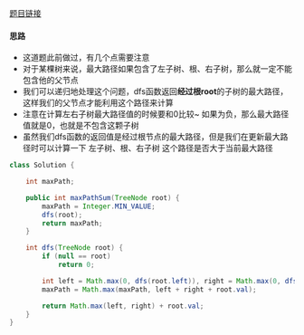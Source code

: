 [题目链接](https://leetcode-cn.com/problems/binary-tree-maximum-path-sum/)

#### 思路
+ 这道题此前做过，有几个点需要注意
+ 对于某棵树来说，最大路径如果包含了左子树、根、右子树，那么就一定不能包含他的父节点
+ 我们可以递归地处理这个问题，dfs函数返回**经过根root**的子树的最大路径，这样我们的父节点才能利用这个路径来计算
+ 注意在计算左右子树最大路径值的时候要和0比较~ 如果为负，那么最大路径值就是0，也就是不包含这颗子树
+ 虽然我们dfs函数的返回值是经过根节点的最大路径，但是我们在更新最大路径时可以计算一下 左子树、根、右子树 这个路径是否大于当前最大路径
```java
class Solution {

    int maxPath;

    public int maxPathSum(TreeNode root) {
        maxPath = Integer.MIN_VALUE;
        dfs(root);
        return maxPath;
    }

    int dfs(TreeNode root) {
        if (null == root)
            return 0;

        int left = Math.max(0, dfs(root.left)), right = Math.max(0, dfs(root.right));
        maxPath = Math.max(maxPath, left + right + root.val);

        return Math.max(left, right) + root.val;
    }
}
```